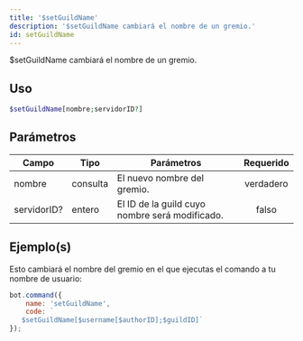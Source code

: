 ```yaml
---
title: '$setGuildName'
description: '$setGuildName cambiará el nombre de un gremio.'
id: setGuildName
---
```


$setGuildName cambiará el nombre de un gremio.

## Uso

```php
$setGuildName[nombre;servidorID?]
```

## Parámetros

| Campo       | Tipo     | Parámetros                                     | Requerido |
| ----------- | -------- | ---------------------------------------------- |:---------:|
| nombre      | consulta | El nuevo nombre del gremio.                    | verdadero |
| servidorID? | entero   | El ID de la guild cuyo nombre será modificado. |   falso   |

## Ejemplo(s)

Esto cambiará el nombre del gremio en el que ejecutas el comando a tu nombre de usuario:

```javascript
bot.command({
    name: 'setGuildName',
    code: `
   $setGuildName[$username[$authorID];$guildID]`
});
```